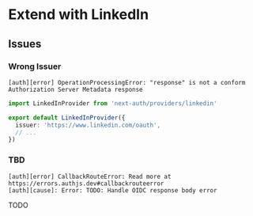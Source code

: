 # Extend with LinkedIn

## Issues

### Wrong Issuer

```log
[auth][error] OperationProcessingError: "response" is not a conform Authorization Server Metadata response
```

<!--
https://github.com/nextauthjs/next-auth/issues/7809
https://github.com/nextauthjs/next-auth/issues/8831
https://github.com/nextauthjs/next-auth/issues/8316
-->

```ts
import LinkedInProvider from 'next-auth/providers/linkedin'

export default LinkedInProvider({
  issuer: 'https://www.linkedin.com/oauth',
  // ...
})
```

### TBD

```log
[auth][error] CallbackRouteError: Read more at https://errors.authjs.dev#callbackrouteerror
[auth][cause]: Error: TODO: Handle OIDC response body error
```

<!--
https://github.com/nextauthjs/next-auth/issues/8831
-->

TODO
